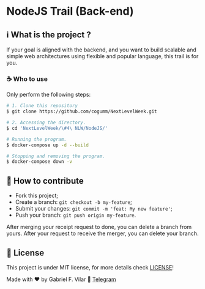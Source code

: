 # NodeJS Trail (Back-end)

## :information_source: What is the project ?

If your goal is aligned with the backend, and you want to build scalable and simple web architectures using flexible and popular language, this trail is for you.

### :coffee: Who to use

Only perform the following steps:

```bash
# 1. Clone this repository
$ git clone https://github.com/cogumm/NextLevelWeek.git

# 2. Accessing the directory.
$ cd 'NextLevelWeek/\#4\ NLW/NodeJS/'

# Running the program.
$ docker-compose up -d --build

# Stopping and removing the program.
$ docker-compose down -v
```

## 🤔 How to contribute

-   Fork this project;
-   Create a branch: `git checkout -b my-feature`;
-   Submit your changes: `git commit -m 'feat: My new feature'`;
-   Push your branch: `git push origin my-feature`.

After merging your receipt request to done, you can delete a branch from yours. After your request to receive the merger, you can delete your branch.

## :memo: License

This project is under MIT license, for more details check [LICENSE][license]!

Made with ♥ by Gabriel F. Vilar :wave: [Telegram][telegram]

[license]: https://cogumm.mit-license.org/
[telegram]: https://t.me/CoGUMm
